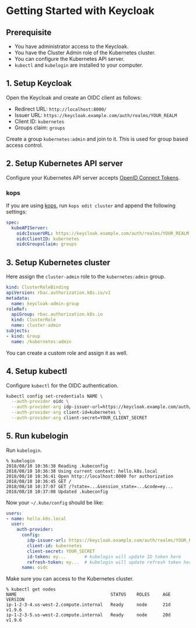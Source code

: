 # Getting Started with Keycloak

## Prerequisite

- You have administrator access to the Keycloak.
- You have the Cluster Admin role of the Kubernetes cluster.
- You can configure the Kubernetes API server.
- `kubectl` and `kubelogin` are installed to your computer.

## 1. Setup Keycloak

Open the Keycloak and create an OIDC client as follows:

- Redirect URL: `http://localhost:8000/`
- Issuer URL: `https://keycloak.example.com/auth/realms/YOUR_REALM`
- Client ID: `kubernetes`
- Groups claim: `groups`

Create a group `kubernetes:admin` and join to it.
This is used for group based access control.

## 2. Setup Kubernetes API server

Configure your Kubernetes API server accepts [OpenID Connect Tokens](https://kubernetes.io/docs/reference/access-authn-authz/authentication/#openid-connect-tokens).

### kops

If you are using [kops](https://github.com/kubernetes/kops), run `kops edit cluster` and append the following settings:

```yaml
spec:
  kubeAPIServer:
    oidcIssuerURL: https://keycloak.example.com/auth/realms/YOUR_REALM
    oidcClientID: kubernetes
    oidcGroupsClaim: groups
```

## 3. Setup Kubernetes cluster

Here assign the `cluster-admin` role to the `kubernetes:admin` group.

```yaml
kind: ClusterRoleBinding
apiVersion: rbac.authorization.k8s.io/v1
metadata:
  name: keycloak-admin-group
roleRef:
  apiGroup: rbac.authorization.k8s.io
  kind: ClusterRole
  name: cluster-admin
subjects:
- kind: Group
  name: /kubernetes:admin
```

You can create a custom role and assign it as well.

## 4. Setup kubectl

Configure `kubectl` for the OIDC authentication.

```sh
kubectl config set-credentials NAME \
  --auth-provider oidc \
  --auth-provider-arg idp-issuer-url=https://keycloak.example.com/auth/realms/YOUR_REALM \
  --auth-provider-arg client-id=kubernetes \
  --auth-provider-arg client-secret=YOUR_CLIENT_SECRET
```

## 5. Run kubelogin

Run `kubelogin`.

```
% kubelogin
2018/08/10 10:36:38 Reading .kubeconfig
2018/08/10 10:36:38 Using current context: hello.k8s.local
2018/08/10 10:36:41 Open http://localhost:8000 for authorization
2018/08/10 10:36:45 GET /
2018/08/10 10:37:07 GET /?state=...&session_state=...&code=ey...
2018/08/10 10:37:08 Updated .kubeconfig
```

Now your `~/.kube/config` should be like:

```yaml
users:
- name: hello.k8s.local
  user:
    auth-provider:
      config:
        idp-issuer-url: https://keycloak.example.com/auth/realms/YOUR_REALM
        client-id: kubernetes
        client-secret: YOUR_SECRET
        id-token: ey...       # kubelogin will update ID token here
        refresh-token: ey...  # kubelogin will update refresh token here
      name: oidc
```

Make sure you can access to the Kubernetes cluster.

```
% kubectl get nodes
NAME                                    STATUS    ROLES     AGE       VERSION
ip-1-2-3-4.us-west-2.compute.internal   Ready     node      21d       v1.9.6
ip-1-2-3-5.us-west-2.compute.internal   Ready     node      20d       v1.9.6
```
